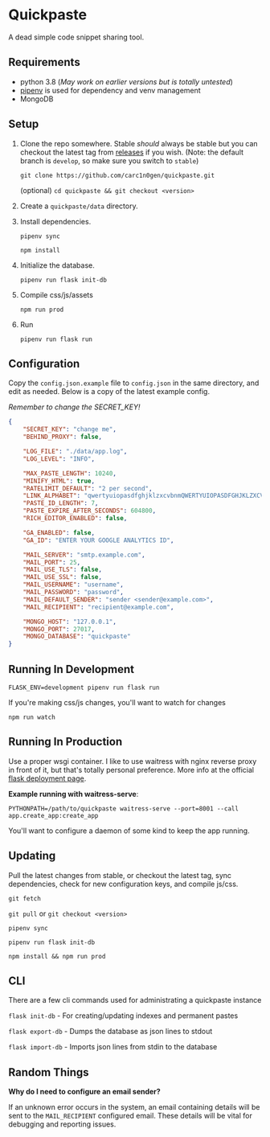 Quickpaste
==========

A dead simple code snippet sharing tool.

Requirements
------------

* python 3.8 (_May work on earlier versions but is totally untested_)
* [pipenv](https://pipenv.readthedocs.io/en/latest/) is used for dependency and venv management
* MongoDB


Setup
-----

1.
	Clone the repo somewhere.  Stable *should* always be stable but you can
	checkout the latest tag from [releases](https://github.com/carc1n0gen/quickpaste/releases) if you wish. (Note: the default branch is `develop`, so make sure you switch to `stable`)

	`git clone https://github.com/carc1n0gen/quickpaste.git`

    (optional) `cd quickpaste && git checkout <version>`

2.
    Create a `quickpaste/data` directory.

3.
	Install dependencies.

	`pipenv sync`

    `npm install`

4.
	Initialize the database.

	`pipenv run flask init-db`

5.
    Compile css/js/assets

    `npm run prod`

6.
    Run

    `pipenv run flask run`

Configuration
-------------

Copy the `config.json.example` file to `config.json` in the same directory, and
edit as needed.  Below is a copy of the latest example config. 

*Remember to change the SECRET_KEY!*

```json
{
    "SECRET_KEY": "change me",
    "BEHIND_PROXY": false,

    "LOG_FILE": "./data/app.log",
    "LOG_LEVEL": "INFO",

    "MAX_PASTE_LENGTH": 10240,
    "MINIFY_HTML": true,
    "RATELIMIT_DEFAULT": "2 per second",
    "LINK_ALPHABET": "qwertyuiopasdfghjklzxcvbnmQWERTYUIOPASDFGHJKLZXCVBNM1234567890_-",
    "PASTE_ID_LENGTH": 7,
    "PASTE_EXPIRE_AFTER_SECONDS": 604800,
    "RICH_EDITOR_ENABLED": false,

    "GA_ENABLED": false,
    "GA_ID": "ENTER YOUR GOOGLE ANALYTICS ID",

    "MAIL_SERVER": "smtp.example.com",
    "MAIL_PORT": 25,
    "MAIL_USE_TLS": false,
    "MAIL_USE_SSL": false,
    "MAIL_USERNAME": "username",
    "MAIL_PASSWORD": "password",
    "MAIL_DEFAULT_SENDER": "sender <sender@example.com>",
    "MAIL_RECIPIENT": "recipient@example.com",

    "MONGO_HOST": "127.0.0.1",
    "MONGO_PORT": 27017,
    "MONGO_DATABASE": "quickpaste"
}
``` 

Running In Development
----------------------

`FLASK_ENV=development pipenv run flask run`

If you're making css/js changes, you'll want to watch for changes

`npm run watch`

Running In Production
---------------------

Use a proper wsgi container.  I like to use waitress with nginx reverse proxy
in front of it, but that's totally personal preference.  More info at the
official [flask deployment page](https://flask.palletsprojects.com/en/1.1.x/deploying/).

**Example running with waitress-serve**:

`PYTHONPATH=/path/to/quickpaste waitress-serve --port=8001 --call app.create_app:create_app`

You'll want to configure a daemon of some kind to keep the app running.

Updating
--------

Pull the latest changes from stable, or checkout the latest tag, sync
dependencies, check for new configuration keys, and compile js/css.

`git fetch`

`git pull` or `git checkout <version>`

`pipenv sync`

`pipenv run flask init-db`

`npm install && npm run prod`

CLI
---

There are a few cli commands used for administrating a quickpaste instance

`flask init-db` - For creating/updating indexes and permanent pastes

`flask export-db` - Dumps the database as json lines to stdout

`flask import-db` - Imports json lines from stdin to the database

Random Things
-------------

**Why do I need to configure an email sender?**

If an unknown error occurs in the system, an email containing details will be
sent to the `MAIL_RECIPIENT` configured email.  These details will be vital
for debugging and reporting issues.
